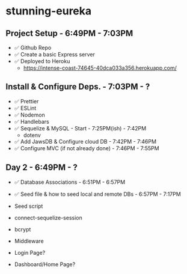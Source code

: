 # stunning-eureka

## Project Setup - 6:49PM - 7:03PM

- ✅ Github Repo
- ✅ Create a basic Express server
- ✅ Deployed to Heroku
  - https://intense-coast-74645-40dca033a356.herokuapp.com/

## Install & Configure Deps. - 7:03PM - ?

- ✅ Prettier
- ✅ ESLint
- ✅ Nodemon
- ✅ Handlebars
- ✅ Sequelize & MySQL - Start - 7:25PM(ish) - 7:42PM
  - dotenv
- ✅ Add JawsDB & Configure cloud DB - 7:42PM - 7:46PM
- ✅ Configure MVC (if not already done) - 7:46PM - 7:55PM

## Day 2 - 6:49PM - ?

- ✅ Database Associations - 6:51PM - 6:57PM
- ✅ Seed file & how to seed local and remote DBs - 6:57PM - 7:17PM
- Seed script
- connect-sequelize-session
- bcrypt
- Middleware

- Login Page?
- Dashboard/Home Page?
